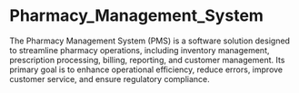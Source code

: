 # Pharmacy_Management_System
The Pharmacy Management System (PMS) is a software solution designed to streamline pharmacy operations, including inventory management, prescription processing, billing, reporting, and customer management. Its primary goal is to enhance operational efficiency, reduce errors, improve customer service, and ensure regulatory compliance.
